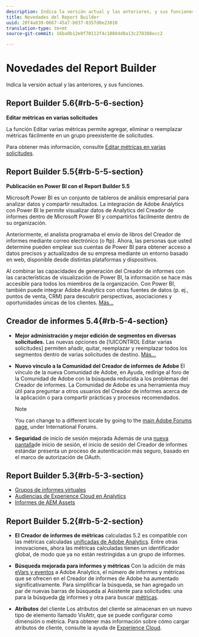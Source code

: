 ```yaml
---
description: Indica la versión actual y las anteriores, y sus funciones.
title: Novedades del Report Builder
uuid: 20f4a839-0667-45a7-b037-0357d0e23010
translation-type: tm+mt
source-git-commit: 16ba0b12e0f70112f4c10804d0a13c278388ecc2

---
```



# Novedades del Report Builder

Indica la versión actual y las anteriores, y sus funciones.

## Report Builder 5.6{#rb-5-6-section}

**Editar métricas en varias solicitudes**

La función Editar varias métricas permite agregar, eliminar o reemplazar métricas fácilmente en un grupo preexistente de solicitudes.

Para obtener más información, consulte [Editar métricas en varias solicitudes](/help/analyze/report-builder/manage-requests/edit-multiple-metrics.md).

## Report Builder 5.5{#rb-5-5-section}

**Publicación en Power BI con el Report Builder 5.5**

Microsoft Power BI es un conjunto de tableros de análisis empresarial para analizar datos y compartir resultados. La integración de Adobe Analytics con Power BI le permite visualizar datos de Analytics del Creador de informes dentro de Microsoft Power BI y compartirlos fácilmente dentro de su organización.

Anteriormente, el analista programaba el envío de libros del Creador de informes mediante correo electrónico (o ftp). Ahora, las personas que usted determine pueden emplear sus cuentas de Power BI para obtener acceso a datos precisos y actualizados de su empresa mediante un entorno basado en web, disponible desde distintas plataformas y dispositivos.

Al combinar las capacidades de generación del Creador de informes con las características de visualización de Power BI, la información se hace más accesible para todos los miembros de la organización. Con Power BI, también puede integrar Adobe Analytics con otras fuentes de datos (p. ej., puntos de venta, CRM) para descubrir perspectivas, asociaciones y oportunidades únicas de los clientes. [Más...](/help/analyze/report-builder/c-publish-power-bi/power-bi.md)

## Creador de informes 5.4{#rb-5-4-section}

* **Mejor administración y mejor edición de segmentos en diversas solicitudes.** Las nuevas opciones de [!UICONTROL Editar varias solicitudes] permiten añadir, quitar, reemplazar y reemplazar todos los segmentos dentro de varias solicitudes de destino. [Más...](/help/analyze/report-builder/data-requests/segmentation.md#section_C3D63FCBE1A94369A319243313B03C93)

* **Nuevo vínculo a la Comunidad del Creador de informes de Adobe** El vínculo de la nueva Comunidad de Adobe, en Ayuda, redirige al foro de la Comunidad de Adobe con la búsqueda reducida a los problemas del Creador de informes. La Comunidad de Adobe es una herramienta muy útil para preguntar a otros usuarios del Creador de informes acerca de la aplicación o para compartir prácticas y procesos recomendados.

   >[!NOTE]
   >
   >You can change to a different locale by going to the [main Adobe Forums page](https://forums.adobe.com/welcome), under International Forums.

* **Seguridad** de inicio de sesión mejorada Además de una [nueva pantalla](/help/analyze/report-builder/setup/login.md)de inicio de sesión, el inicio de sesión del Creador de informes estándar presenta un proceso de autenticación más seguro, basado en el marco de autorización de OAuth.

## Report Builder 5.3{#rb-5-3-section}

* [Grupos de informes virtuales](https://marketing.adobe.com/resources/help/en_US/reference/virtual-report-suites.html)
* [Audiencias de Experience Cloud en Analytics](https://marketing.adobe.com/resources/help/en_US/mcloud/mc-audiences-aam.html)
* [Informes de AEM Assets](https://marketing.adobe.com/resources/help/en_US/reference/aem-assets-reporting.html)

## Report Builder 5.2{#rb-5-2-section}

* **El Creador de informes de métricas** calculadas 5.2 es compatible con las métricas calculadas [unificadas de Adobe Analytics](/help/analyze/report-builder/layout/c-metrics-dimensions/calculated-metrics.md). Entre otras innovaciones, ahora las métricas calculadas tienen un identificador global, de modo que ya no están restringidas a un grupo de informes.

* **Búsqueda mejorada para informes y métricas** Con la adición de más [eVars y eventos](https://marketing.adobe.com/resources/help/en_US/sc/implement/evars_events.html) a Adobe Analytics, el número de informes y métricas que se ofrecen en el Creador de informes de Adobe ha aumentado significativamente. Para simplificar la búsqueda, se han agregado un par de nuevas barras de búsqueda al Asistente para solicitudes: una para la búsqueda [de](/help/analyze/report-builder/data-requests/c-report-types/select-report-types.md) informes y otra para buscar [métricas](/help/analyze/report-builder/layout/c-metrics-dimensions/t-add-metrics-and-dimensions.md).

* **Atributos** del cliente Los atributos del cliente se almacenan en un nuevo tipo de elemento llamado VisAttr, que se puede configurar como dimensión o métrica. Para obtener más información sobre cómo cargar atributos de cliente, consulte la ayuda de [Experience Cloud](https://marketing.adobe.com/resources/help/en_US/mcloud/attributes.html).

